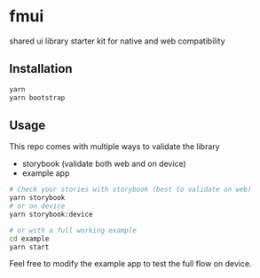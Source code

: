 # fmui

shared ui library starter kit for native and web compatibility

## Installation

```sh
yarn
yarn bootstrap
```
## Usage

This repo comes with multiple ways to validate the library
- storybook (validate both web and on device)
- example app

```sh
# Check your stories with storybook (best to validate on web)
yarn storybook
# or on device
yarn storybook:device

# or with a full working example
cd example
yarn start
```

Feel free to modify the example app to test the full flow on device.
